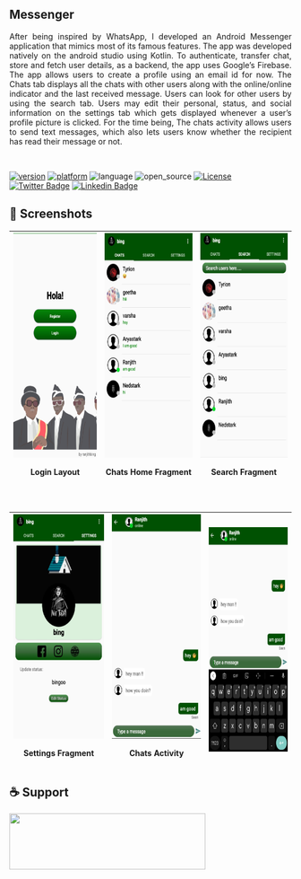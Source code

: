 ## Messenger 
<P align="justify">
After being inspired by WhatsApp, I developed an Android Messenger application that mimics most of its famous features. The app was developed natively on the android studio using Kotlin. To authenticate, transfer chat, store and fetch user details, as a backend, the app uses Google’s Firebase. The app allows users to create a profile using an email id for now. The Chats tab displays all the chats with other users along with the online/online indicator and the last received message. Users can look for other users by using the search tab. Users may edit their personal, status, and social information on the settings tab which gets displayed whenever a user’s profile picture is clicked. For the time being, The chats activity allows users to send text messages, which also lets users know whether the recipient has read their message or not. </P></br>

[![version](https://img.shields.io/badge/version-v1.1%20-orange.svg)](https://github.com/ranjithbing/WhatsApp/releases/tag/v1.0) [![platform](https://img.shields.io/badge/Platform-Android-brightgreen)](https://www.android.com/intl/en_in/) ![language](https://img.shields.io/badge/Language-java-yellow) ![open_source](https://camo.githubusercontent.com/97d4586afa582b2dcec2fa8ed7c84d02977a21c2dd1578ade6d48ed82296eb10/68747470733a2f2f6261646765732e66726170736f66742e636f6d2f6f732f76312f6f70656e2d736f757263652e7376673f763d313033) [![License](https://img.shields.io/badge/License-Apache%202.0-blue.svg)](https://opensource.org/licenses/Apache-2.0)<br>
[![Twitter Badge](https://img.shields.io/badge/-@ranjith_bing-1ca0f1?style=flat&labelColor=1ca0f1&logo=twitter&logoColor=white&link=https://twitter.com/ranjith_bing)](https://twitter.com/ranjith_bing)
[![Linkedin Badge](https://img.shields.io/badge/-Ranjithkumar-Rajendran?style=flat&logo=Linkedin&logoColor=white&link=https://www.linkedin.com/in/ranjithkumar-rajendran-565402182/)](https://www.linkedin.com/in/ranjithkumar-rajendran-565402182/)

## :camera_flash: Screenshots 

| <img src="screenshot_whatsapp/Screenshot_20220922-165258_WhatsApp.jpg" height=400 width=210 > <P>Login Layout| <img src="screenshot_whatsapp/Screenshot_20220922-171742_WhatsApp.jpg" height=400 width=210 > <P>Chats Home Fragment | <img src="screenshot_whatsapp/Screenshot_20220922-171449_WhatsApp.jpg" height=400 width=210> <P>Search Fragment
| ---------------------------------------------- | -------------------------------------------- | ------------------------------------------- | 
</br>

| <img src="screenshot_whatsapp/Screenshot_20220922-165426_WhatsApp.jpg" height=400 width=210> <P>Settings Fragment | <img src="screenshot_whatsapp/Screenshot_20220922-171421_WhatsApp.jpg" height=400 width=210> <P>Chats Activity | <img src="screenshot_whatsapp/Screenshot_20220922-171432_WhatsApp.jpg" height=400 width=210> 
| ---------------------------------------------- | -------------------------------------------- | ------------------------------------------- |
  
  ## :coffee: Support 
  <a href="https://www.buymeacoffee.com/ranjith">
  <img src="https://cdn.buymeacoffee.com/buttons/v2/default-yellow.png" height=100 width=350></a>
